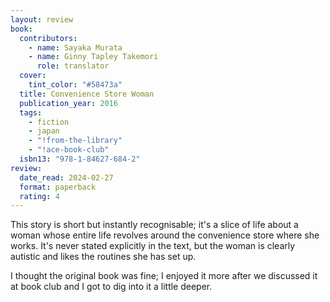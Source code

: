 ```yaml
---
layout: review
book:
  contributors:
    - name: Sayaka Murata
    - name: Ginny Tapley Takemori
      role: translator
  cover:
    tint_color: "#58473a"
  title: Convenience Store Woman
  publication_year: 2016
  tags:
    - fiction
    - japan
    - "!from-the-library"
    - "!ace-book-club"
  isbn13: "978-1-84627-684-2"
review:
  date_read: 2024-02-27
  format: paperback
  rating: 4
---
```

This story is short but instantly recognisable; it's a slice of life about a woman whose entire life revolves around the convenience store where she works.
It's never stated explicitly in the text, but the woman is clearly autistic and likes the routines she has set up.

I thought the original book was fine; I enjoyed it more after we discussed it at book club and I got to dig into it a little deeper.
